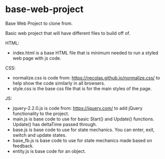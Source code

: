 # base-web-project
Base Web Project to clone from.

Basic web project that will have different files to build off of.

HTML:
* index.html is a base HTML file that is minimum needed to run a styled web page with js code.

CSS:
* normalize.css is code from: https://necolas.github.io/normalize.css/ to help show the code similarly in all browsers.
* style.css is the base css file that is for the main styles of the page.

JS:
* jquery-2.2.0.js is code from: https://jquery.com/ to add jQuery functionality to the project.
* main.js is base code to use for basic Start() and Update() functions. Update() has deltaTime passed through.
* base.js is base code to use for state mechanics. You can enter, exit, switch and update states.
* base_fb.js is base code to use for state mechanics made based on feedback.
* entity.js is base code for an object.
